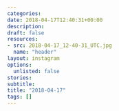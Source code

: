 ```yaml
---
categories:
date: 2018-04-17T12:40:31+00:00
description:
draft: false
resources:
- src: 2018-04-17_12-40-31_UTC.jpg
  name: "header"
layout: instagram
options:
  unlisted: false
stories:
subtitle:
title: "2018-04-17"
tags: []
---
```


 
